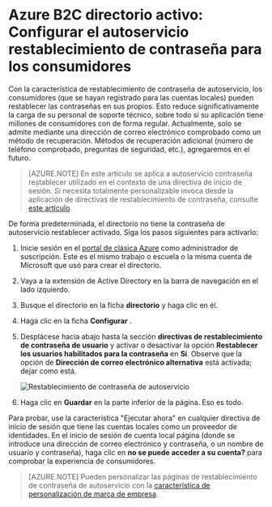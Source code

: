 <properties
    pageTitle="Azure Active B2C de directorio: Restablecimiento de contraseña de autoservicio | Microsoft Azure"
    description="Un tema que muestra cómo configurar el autoservicio restablecimiento de contraseña para los consumidores de Azure Active Directory B2C"
    services="active-directory-b2c"
    documentationCenter=""
    authors="swkrish"
    manager="mbaldwin"
    editor="curtand"/>

<tags
    ms.service="active-directory-b2c"
    ms.workload="identity"
    ms.tgt_pltfrm="na"
    ms.devlang="na"
    ms.topic="article"
    ms.date="07/24/2016"
    ms.author="swkrish"/>


# <a name="azure-active-directory-b2c-set-up-self-service-password-reset-for-your-consumers"></a>Azure B2C directorio activo: Configurar el autoservicio restablecimiento de contraseña para los consumidores

Con la característica de restablecimiento de contraseña de autoservicio, los consumidores (que se hayan registrado para las cuentas locales) pueden restablecer las contraseñas en sus propios. Esto reduce significativamente la carga de su personal de soporte técnico, sobre todo si su aplicación tiene millones de consumidores con de forma regular. Actualmente, solo se admite mediante una dirección de correo electrónico comprobado como un método de recuperación. Métodos de recuperación adicional (número de teléfono comprobado, preguntas de seguridad, etc.), agregaremos en el futuro.

> [AZURE.NOTE]
En este artículo se aplica a autoservicio contraseña restablecer utilizado en el contexto de una directiva de inicio de sesión. Si necesita totalmente personalizable invoca desde la aplicación de directivas de restablecimiento de contraseña, consulte [este artículo](./active-directory-b2c-reference-policies.md#create-a-password-reset-policy).

De forma predeterminada, el directorio no tiene la contraseña de autoservicio restablecer activado. Siga los pasos siguientes para activarlo:

1. Inicie sesión en el [portal de clásica Azure](https://manage.windowsazure.com/) como administrador de suscripción. Este es el mismo trabajo o escuela o la misma cuenta de Microsoft que usó para crear el directorio.
2. Vaya a la extensión de Active Directory en la barra de navegación en el lado izquierdo.
3. Busque el directorio en la ficha **directorio** y haga clic en él.
4. Haga clic en la ficha **Configurar** .
5. Desplácese hacia abajo hasta la sección **directivas de restablecimiento de contraseña de usuario** y activar o desactivar la opción **Restablecer los usuarios habilitados para la contraseña** en **Sí**. Observe que la opción de **Dirección de correo electrónico alternativa** está activada; dejar como está.

    ![Restablecimiento de contraseña de autoservicio](./media/active-directory-b2c-reference-sspr/sspr.png)

6. Haga clic en **Guardar** en la parte inferior de la página. Eso es todo.

Para probar, use la característica "Ejecutar ahora" en cualquier directiva de inicio de sesión que tiene las cuentas locales como un proveedor de identidades. En el inicio de sesión de cuenta local página (donde se introduce una dirección de correo electrónico y contraseña, o un nombre de usuario y contraseña), haga clic en **no se puede acceder a su cuenta?** para comprobar la experiencia de consumidores.

> [AZURE.NOTE]
Pueden personalizar las páginas de restablecimiento de contraseña de autoservicio con la [característica de personalización de marca de empresa](../active-directory/active-directory-add-company-branding.md).
